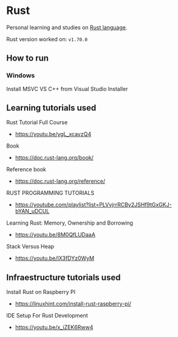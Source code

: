 # Rust

Personal learning and studies on <a href="https://www.rust-lang.org/">Rust language</a>.

Rust version worked on: `v1.70.0`

## How to run

### Windows

Install MSVC VS C++ from Visual Studio Installer

## Learning tutorials used

Rust Tutorial Full Course
- https://youtu.be/ygL_xcavzQ4

Book
- https://doc.rust-lang.org/book/

Reference book
- https://doc.rust-lang.org/reference/

RUST PROGRAMMING TUTORIALS
- https://youtube.com/playlist?list=PLVvjrrRCBy2JSHf9tGxGKJ-bYAN_uDCUL

Learning Rust: Memory, Ownership and Borrowing
- https://youtu.be/8M0QfLUDaaA

Stack Versus Heap
- https://youtu.be/IX3fDYz0WyM

## Infraestructure tutorials used

Install Rust on Raspberry PI
- https://linuxhint.com/install-rust-raspberry-pi/

IDE Setup For Rust Development
- https://youtu.be/x_iZEK6Rww4
